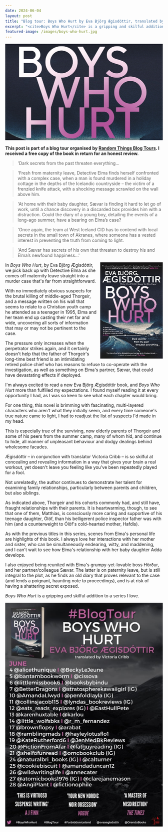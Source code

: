 ```yaml
---
date: 2024-06-04
layout: post
title: "Blog tour: Boys Who Hurt by Eva Björg Ægisdóttir, translated by Victoria Cribb"
excerpt: "<cite>Boys Who Hurt</cite> is a gripping and skilful addition to a series I love."
featured-image: /images/boys-who-hurt.jpg
---
```


![Boys Who Hurt](/images/boys-who-hurt.jpg)

**This post is part of a blog tour organised by [Random Things Blog Tours](http://randomthingsthroughmyletterbox.blogspot.com/p/services-to-publishers-authors-blog.html). I received a free copy of the book in return for an honest review.**

> 'Dark secrets from the past threaten everything...

> 'Fresh from maternity leave, Detective Elma finds herself confronted with a complex case, when a man is found murdered in a holiday cottage in the depths of the Icelandic countryside &ndash; the victim of a frenzied knife attack, with a shocking message scrawled on the wall above him.

> 'At home with their baby daughter, Sævar is finding it hard to let go of work, until a chance discovery in a discarded box provides him with a distraction. Could the diary of a young boy, detailing the events of a long-ago summer, have a bearing on Elma’s case?

> 'Once again, the team at West Iceland CID has to contend with local secrets in the small town of Akranes, where someone has a vested interest in preventing the truth from coming to light.

> 'And Sævar has secrets of his own that threaten to destroy his and Elma’s newfound happiness...'

<img src="/images/boys-who-hurt-200.jpg" alt="Boys Who Hurt" style="float: right; margin-bottom: 10px; margin-left: 10px;">

In <cite>Boys Who Hurt</cite>, by Eva Björg Ægisdóttir, we pick back up with Detective Elma as she comes off maternity leave straight into a murder case that's far from straightforward.

With no immediately obvious suspects for the brutal killing of middle-aged Thorgeir, and a message written on his wall that seems to relate to a Christian youth camp he attended as a teenager in 1995, Elma and her team end up casting their net far and wide, uncovering all sorts of information that may or may not be pertinent to the case.

The pressure only increases when the perpetrator strikes again, and it certainly doesn't help that the father of Thorgeir's long-time best friend is an intimidating retired police chief who has reasons to refuse to co-operate with the investigation, as well as something on Elma's partner, Sævar, that could have devastating effects if deployed.

I'm always excited to read a new Eva Björg Ægisdóttir book, and <cite>Boys Who Hurt</cite> more than fulfilled my expectations. I found myself reading it at every opportunity I had, as I was so keen to see what each chapter would bring.

For one thing, this novel is brimming with fascinating, multi-layered characters who aren't what they initially seem, and every time someone's true nature came to light, I had to readjust the list of suspects I'd made in my head.

This is especially true of the surviving, now elderly parents of Thorgeir and some of his peers from the summer camp, many of whom hid, and continue to hide, all manner of unpleasant behaviour and dodgy dealings behind wholesome facades.

Ægisdóttir &ndash; in conjunction with translator Victoria Cribb &ndash; is so skilful at concealing and revealing information in a way that gives your brain a real workout, yet doesn't leave you feeling like you've been repeatedly played for a fool.

Not unrelatedly, the author continues to demonstrate her talent for examining family relationships, particularly between parents and children, but also siblings.

As indicated above, Thorgeir and his cohorts commonly had, and still have, fraught relationships with their parents. It is heartwarming, though, to see that one of them, Matthías, is consciously more caring and supportive of his teenage daughter, Ólöf, than his belligerent police inspector father was with him (and a counterweight to Ólöf's cold-hearted mother, Hafdís).

As with the previous titles in this series, scenes from Elma's personal life are highlights of this book. I always love her interactions with her mother and sister, who can be simultaneously endearing, witty, and maddening, and I can't wait to see how Elma's relationship with her baby daughter Adda develops.

I also enjoyed being reunited with Elma's grumpy-yet-lovable boss Hörður, and her partner/colleague Sævar. The latter is on paternity leave, but is still integral to the plot, as he finds an old diary that proves relevant to the case (and lends a poignant, haunting note to proceedings), and is at risk of having a shattering secret exposed.

<cite>Boys Who Hurt</cite> is a gripping and skilful addition to a series I love.

![Boys Who Hurt blog tour banner](/images/boys-who-hurt-banner.jpg)